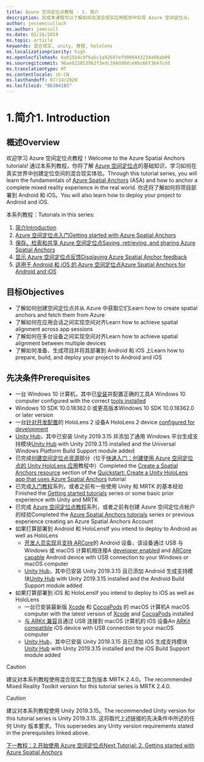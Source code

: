 ```yaml
---
title: Azure 空间定位点教程 - 1. 简介
description: 完成本课程可以了解如何在混合现实应用程序中实现 Azure 空间定位点。
author: jessemcculloch
ms.author: jemccull
ms.date: 02/26/2019
ms.topic: article
keywords: 混合现实, unity, 教程, hololens
ms.localizationpriority: high
ms.openlocfilehash: 6a015b4c9f6a5c1a92697ef9909443234a98ab09
ms.sourcegitcommit: 96ae8258539b2f3edc104dd0dce8bc66f3647cdd
ms.translationtype: HT
ms.contentlocale: zh-CN
ms.lasthandoff: 07/14/2020
ms.locfileid: "86304185"
---
```

# <a name="1-introduction"></a><span data-ttu-id="03f1c-105">1.简介</span><span class="sxs-lookup"><span data-stu-id="03f1c-105">1. Introduction</span></span>

## <a name="overview"></a><span data-ttu-id="03f1c-106">概述</span><span class="sxs-lookup"><span data-stu-id="03f1c-106">Overview</span></span>

<span data-ttu-id="03f1c-107">欢迎学习 Azure 空间定位点教程！</span><span class="sxs-lookup"><span data-stu-id="03f1c-107">Welcome to the Azure Spatial Anchors tutorials!</span></span> <span data-ttu-id="03f1c-108">通过本系列教程，你将了解 <a href="https://azure.microsoft.com/services/spatial-anchors" target="_blank">Azure 空间定位点</a>的基础知识，学习如何在真实世界中创建定位空间的混合现实体验。</span><span class="sxs-lookup"><span data-stu-id="03f1c-108">Through this tutorial series, you will learn the fundamentals of <a href="https://azure.microsoft.com/services/spatial-anchors" target="_blank">Azure Spatial Anchors</a> (ASA) and how to anchor a complete mixed reality experience in the real world.</span></span> <span data-ttu-id="03f1c-109">你还将了解如何将项目部署到 Android 和 iOS。</span><span class="sxs-lookup"><span data-stu-id="03f1c-109">You will also learn how to deploy your project to Android and iOS.</span></span>

<span data-ttu-id="03f1c-110">本系列教程：</span><span class="sxs-lookup"><span data-stu-id="03f1c-110">Tutorials in this series:</span></span>

1. [<span data-ttu-id="03f1c-111">简介</span><span class="sxs-lookup"><span data-stu-id="03f1c-111">Introduction</span></span>](mr-learning-asa-01.md)
2. [<span data-ttu-id="03f1c-112">Azure 空间定位点入门</span><span class="sxs-lookup"><span data-stu-id="03f1c-112">Getting started with Azure Spatial Anchors</span></span>](mr-learning-asa-02.md)
3. [<span data-ttu-id="03f1c-113">保存、检索和共享 Azure 空间定位点</span><span class="sxs-lookup"><span data-stu-id="03f1c-113">Saving, retrieving, and sharing Azure Spatial Anchors</span></span>](mr-learning-asa-03.md)
4. [<span data-ttu-id="03f1c-114">显示 Azure 空间定位点反馈</span><span class="sxs-lookup"><span data-stu-id="03f1c-114">Displaying Azure Spatial Anchor feedback</span></span>](mr-learning-asa-04.md)
5. [<span data-ttu-id="03f1c-115">适用于 Android 和 iOS 的 Azure 空间定位点</span><span class="sxs-lookup"><span data-stu-id="03f1c-115">Azure Spatial Anchors for Android and iOS</span></span>](mr-learning-asa-05.md)

## <a name="objectives"></a><span data-ttu-id="03f1c-116">目标</span><span class="sxs-lookup"><span data-stu-id="03f1c-116">Objectives</span></span>

* <span data-ttu-id="03f1c-117">了解如何创建空间定位点并从 Azure 中获取它们</span><span class="sxs-lookup"><span data-stu-id="03f1c-117">Learn how to create spatial anchors and fetch them from Azure</span></span>
* <span data-ttu-id="03f1c-118">了解如何在应用会话之间实现空间对齐</span><span class="sxs-lookup"><span data-stu-id="03f1c-118">Learn how to achieve spatial alignment across app sessions</span></span>
* <span data-ttu-id="03f1c-119">了解如何在多台设备之间实现空间对齐</span><span class="sxs-lookup"><span data-stu-id="03f1c-119">Learn how to achieve spatial alignment between multiple devices</span></span>
* <span data-ttu-id="03f1c-120">了解如何准备、生成项目并将其部署到 Android 和 iOS 上</span><span class="sxs-lookup"><span data-stu-id="03f1c-120">Learn how to prepare, build, and deploy your project to Android and iOS</span></span>

## <a name="prerequisites"></a><span data-ttu-id="03f1c-121">先决条件</span><span class="sxs-lookup"><span data-stu-id="03f1c-121">Prerequisites</span></span>

* <span data-ttu-id="03f1c-122">一台 Windows 10 计算机，其中已[安装](install-the-tools.md)并配置正确的工具</span><span class="sxs-lookup"><span data-stu-id="03f1c-122">A Windows 10 computer configured with the correct [tools installed](install-the-tools.md)</span></span>
* <span data-ttu-id="03f1c-123">Windows 10 SDK 10.0.18362.0 或更高版本</span><span class="sxs-lookup"><span data-stu-id="03f1c-123">Windows 10 SDK 10.0.18362.0 or later version</span></span>
* <span data-ttu-id="03f1c-124">一台[针对开发配置](using-visual-studio.md#enabling-developer-mode)的 HoloLens 2 设备</span><span class="sxs-lookup"><span data-stu-id="03f1c-124">A HoloLens 2 device [configured for development](using-visual-studio.md#enabling-developer-mode)</span></span>
* <span data-ttu-id="03f1c-125"><a href="https://docs.unity3d.com/Manual/GettingStartedInstallingHub.html" target="_blank">Unity Hub</a>，其中已安装 Unity 2019.3.15 并添加了通用 Windows 平台生成支持模块</span><span class="sxs-lookup"><span data-stu-id="03f1c-125"><a href="https://docs.unity3d.com/Manual/GettingStartedInstallingHub.html" target="_blank">Unity Hub</a> with Unity 2019.3.15 installed and the Universal Windows Platform Build Support module added</span></span>
* <span data-ttu-id="03f1c-126">已完成[创建空间定位点资源](https://docs.microsoft.com/azure/spatial-anchors/quickstarts/get-started-unity-hololens#create-a-spatial-anchors-resource)部分（位于[快速入门：创建使用 Azure 空间定位点的 Unity HoloLens 应用](https://docs.microsoft.com/azure/spatial-anchors/quickstarts/get-started-unity-hololens)教程中）</span><span class="sxs-lookup"><span data-stu-id="03f1c-126">Completed the [Create a Spatial Anchors resource](https://docs.microsoft.com/azure/spatial-anchors/quickstarts/get-started-unity-hololens#create-a-spatial-anchors-resource) section of the [Quickstart: Create a Unity HoloLens app that uses Azure Spatial Anchors](https://docs.microsoft.com/azure/spatial-anchors/quickstarts/get-started-unity-hololens) tutorial</span></span>
* <span data-ttu-id="03f1c-127">已完成[入门教程](mr-learning-base-01.md)系列，或者之前有一些使用 Unity 和 MRTK 的基本经验</span><span class="sxs-lookup"><span data-stu-id="03f1c-127">Finished the [Getting started tutorials](mr-learning-base-01.md) series or some basic prior experience with Unity and MRTK</span></span>
* <span data-ttu-id="03f1c-128">已完成 [Azure 空间定位点教程](mr-learning-asa-01.md)系列，或者之前有创建 Azure 空间定位点帐户的经验</span><span class="sxs-lookup"><span data-stu-id="03f1c-128">Completed the [Azure Spatial Anchors tutorials](mr-learning-asa-01.md) series or previous experience creating an Azure Spatial Anchors Account</span></span>
* <span data-ttu-id="03f1c-129">如果打算部署到 Android 和 HoloLens</span><span class="sxs-lookup"><span data-stu-id="03f1c-129">If you intend to deploy to Android as well as HoloLens</span></span>
  * <span data-ttu-id="03f1c-130"><a href="https://developer.android.com/studio/debug/dev-options" target="_blank">开发人员实现</a>且<a href="https://developers.google.com/ar/discover/supported-devices" target="_blank">支持 ARCore</a>的 Android 设备，该设备通过 USB 与 Windows 或 macOS 计算机相连接</span><span class="sxs-lookup"><span data-stu-id="03f1c-130">A <a href="https://developer.android.com/studio/debug/dev-options" target="_blank">developer enabled</a> and <a href="https://developers.google.com/ar/discover/supported-devices" target="_blank">ARCore capable</a> Android device with USB connection to your Windows or macOS computer</span></span>
  * <span data-ttu-id="03f1c-131"><a href="https://docs.unity3d.com/Manual/GettingStartedInstallingHub.html" target="_blank">Unity Hub</a>，其中已安装 Unity 2019.3.15 且已添加 Android 生成支持模块</span><span class="sxs-lookup"><span data-stu-id="03f1c-131"><a href="https://docs.unity3d.com/Manual/GettingStartedInstallingHub.html" target="_blank">Unity Hub</a> with Unity 2019.3.15 installed and the Android Build Support module added</span></span>
* <span data-ttu-id="03f1c-132">如果打算部署到 iOS 和 HoloLens</span><span class="sxs-lookup"><span data-stu-id="03f1c-132">If you intend to deploy to iOS as well as HoloLens</span></span>
  * <span data-ttu-id="03f1c-133">一台已安装最新版 <a href="https://geo.itunes.apple.com/us/app/xcode/id497799835?mt=12" target="_blank">Xcode</a> 和 <a href="https://cocoapods.org" target="_blank">CocoaPods</a> 的 macOS 计算机</span><span class="sxs-lookup"><span data-stu-id="03f1c-133">A macOS computer with the latest version of <a href="https://geo.itunes.apple.com/us/app/xcode/id497799835?mt=12" target="_blank">Xcode</a> and <a href="https://cocoapods.org" target="_blank">CocoaPods</a> installed</span></span>
  * <span data-ttu-id="03f1c-134"><a href="https://developer.apple.com/documentation/arkit/verifying_device_support_and_user_permission" target="_blank">与 ARKit 兼容</a>且通过 USB 连接到 macOS 计算机的 iOS 设备</span><span class="sxs-lookup"><span data-stu-id="03f1c-134">An <a href="https://developer.apple.com/documentation/arkit/verifying_device_support_and_user_permission" target="_blank">ARKit compatible</a> iOS device with USB connection to your macOS computer</span></span>
  * <span data-ttu-id="03f1c-135"><a href="https://docs.unity3d.com/Manual/GettingStartedInstallingHub.html" target="_blank">Unity Hub</a>，其中已安装 Unity 2019.3.15 且已添加 iOS 生成支持模块</span><span class="sxs-lookup"><span data-stu-id="03f1c-135"><a href="https://docs.unity3d.com/Manual/GettingStartedInstallingHub.html" target="_blank">Unity Hub</a> with Unity 2019.3.15 installed and the iOS Build Support module added</span></span>

> [!CAUTION]
> <span data-ttu-id="03f1c-136">建议对本系列教程使用混合现实工具包版本 MRTK 2.4.0。</span><span class="sxs-lookup"><span data-stu-id="03f1c-136">The recommended Mixed Reality Toolkit version for this tutorial series is MRTK 2.4.0.</span></span>

> [!CAUTION]
> <span data-ttu-id="03f1c-137">建议对本系列教程使用 Unity 2019.3.15。</span><span class="sxs-lookup"><span data-stu-id="03f1c-137">The recommended Unity version for this tutorial series is Unity 2019.3.15.</span></span> <span data-ttu-id="03f1c-138">这将取代上述链接的先决条件中所述的任何 Unity 版本要求。</span><span class="sxs-lookup"><span data-stu-id="03f1c-138">This supersedes any Unity version requirements stated in the prerequisites linked above.</span></span>

[<span data-ttu-id="03f1c-139">下一教程：2.开始使用 Azure 空间定位点</span><span class="sxs-lookup"><span data-stu-id="03f1c-139">Next Tutorial: 2. Getting started with Azure Spatial Anchors</span></span>](mr-learning-asa-02.md)
